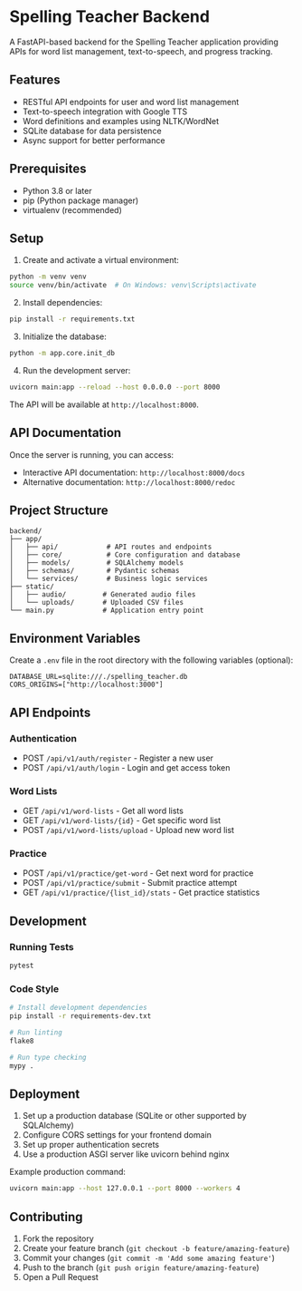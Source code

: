 # Spelling Teacher Backend

A FastAPI-based backend for the Spelling Teacher application providing APIs for word list management, text-to-speech, and progress tracking.

## Features

- RESTful API endpoints for user and word list management
- Text-to-speech integration with Google TTS
- Word definitions and examples using NLTK/WordNet
- SQLite database for data persistence
- Async support for better performance

## Prerequisites

- Python 3.8 or later
- pip (Python package manager)
- virtualenv (recommended)

## Setup

1. Create and activate a virtual environment:
```bash
python -m venv venv
source venv/bin/activate  # On Windows: venv\Scripts\activate
```

2. Install dependencies:
```bash
pip install -r requirements.txt
```

3. Initialize the database:
```bash
python -m app.core.init_db
```

4. Run the development server:
```bash
uvicorn main:app --reload --host 0.0.0.0 --port 8000
```

The API will be available at `http://localhost:8000`.

## API Documentation

Once the server is running, you can access:
- Interactive API documentation: `http://localhost:8000/docs`
- Alternative documentation: `http://localhost:8000/redoc`

## Project Structure

```
backend/
├── app/
│   ├── api/            # API routes and endpoints
│   ├── core/           # Core configuration and database
│   ├── models/         # SQLAlchemy models
│   ├── schemas/        # Pydantic schemas
│   └── services/       # Business logic services
├── static/
│   ├── audio/         # Generated audio files
│   └── uploads/       # Uploaded CSV files
└── main.py            # Application entry point
```

## Environment Variables

Create a `.env` file in the root directory with the following variables (optional):
```
DATABASE_URL=sqlite:///./spelling_teacher.db
CORS_ORIGINS=["http://localhost:3000"]
```

## API Endpoints

### Authentication
- POST `/api/v1/auth/register` - Register a new user
- POST `/api/v1/auth/login` - Login and get access token

### Word Lists
- GET `/api/v1/word-lists` - Get all word lists
- GET `/api/v1/word-lists/{id}` - Get specific word list
- POST `/api/v1/word-lists/upload` - Upload new word list

### Practice
- POST `/api/v1/practice/get-word` - Get next word for practice
- POST `/api/v1/practice/submit` - Submit practice attempt
- GET `/api/v1/practice/{list_id}/stats` - Get practice statistics

## Development

### Running Tests
```bash
pytest
```

### Code Style
```bash
# Install development dependencies
pip install -r requirements-dev.txt

# Run linting
flake8

# Run type checking
mypy .
```

## Deployment

1. Set up a production database (SQLite or other supported by SQLAlchemy)
2. Configure CORS settings for your frontend domain
3. Set up proper authentication secrets
4. Use a production ASGI server like uvicorn behind nginx

Example production command:
```bash
uvicorn main:app --host 127.0.0.1 --port 8000 --workers 4
```

## Contributing

1. Fork the repository
2. Create your feature branch (`git checkout -b feature/amazing-feature`)
3. Commit your changes (`git commit -m 'Add some amazing feature'`)
4. Push to the branch (`git push origin feature/amazing-feature`)
5. Open a Pull Request